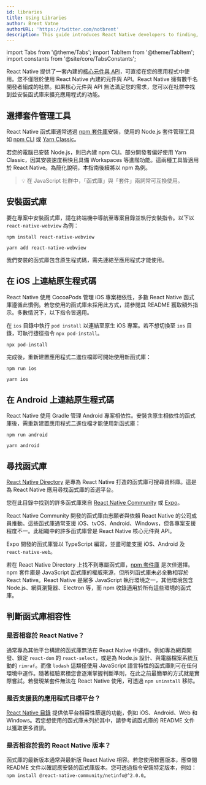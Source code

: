 ```yaml
---
id: libraries
title: Using Libraries
author: Brent Vatne
authorURL: 'https://twitter.com/notbrent'
description: This guide introduces React Native developers to finding, installing, and using third-party libraries in their apps.
---
```


import Tabs from '@theme/Tabs'; import TabItem from '@theme/TabItem'; import constants from '@site/core/TabsConstants';

React Native 提供了一套內建的[核心元件與 API](./components-and-apis)，可直接在您的應用程式中使用。您不僅限於使用 React Native 內建的元件與 API。React Native 擁有數千名開發者組成的社群。如果核心元件與 API 無法滿足您的需求，您可以在社群中找到並安裝函式庫來擴充應用程式的功能。

## 選擇套件管理工具

React Native 函式庫通常透過 [npm 套件庫](https://www.npmjs.com/)安裝，使用的 Node.js 套件管理工具如 [npm CLI](https://docs.npmjs.com/cli/npm) 或 [Yarn Classic](https://classic.yarnpkg.com/en/)。

若您的電腦已安裝 Node.js，則已內建 npm CLI。部分開發者偏好使用 Yarn Classic，因其安裝速度稍快且具備 Workspaces 等進階功能。這兩種工具皆適用於 React Native。為簡化說明，本指南後續將以 npm 為例。

> 💡 在 JavaScript 社群中，「函式庫」與「套件」兩詞常可互換使用。

## 安裝函式庫

要在專案中安裝函式庫，請在終端機中導航至專案目錄並執行安裝指令。以下以 `react-native-webview` 為例：

<Tabs groupId="package-manager" queryString defaultValue={constants.defaultPackageManager} values={constants.packageManagers}>
<TabItem value="npm">

```shell
npm install react-native-webview
```

</TabItem>
<TabItem value="yarn">

```shell
yarn add react-native-webview
```

</TabItem>
</Tabs>

我們安裝的函式庫包含原生程式碼，需先連結至應用程式才能使用。

## 在 iOS 上連結原生程式碼

React Native 使用 CocoaPods 管理 iOS 專案相依性，多數 React Native 函式庫遵循此慣例。若您使用的函式庫未採用此方式，請參閱其 README 獲取額外指示。多數情況下，以下指令皆適用。

在 `ios` 目錄中執行 `pod install` 以連結至原生 iOS 專案。若不想切換至 `ios` 目錄，可執行捷徑指令 `npx pod-install`。

```bash
npx pod-install
```

完成後，重新建置應用程式二進位檔即可開始使用新函式庫：

<Tabs groupId="package-manager" queryString defaultValue={constants.defaultPackageManager} values={constants.packageManagers}>
<TabItem value="npm">

```shell
npm run ios
```

</TabItem>
<TabItem value="yarn">

```shell
yarn ios
```

</TabItem>
</Tabs>

## 在 Android 上連結原生程式碼

React Native 使用 Gradle 管理 Android 專案相依性。安裝含原生相依性的函式庫後，需重新建置應用程式二進位檔才能使用新函式庫：

<Tabs groupId="package-manager" queryString defaultValue={constants.defaultPackageManager} values={constants.packageManagers}>
<TabItem value="npm">

```shell
npm run android
```

</TabItem>
<TabItem value="yarn">

```shell
yarn android
```

</TabItem>
</Tabs>

## 尋找函式庫

[React Native Directory](https://reactnative.directory) 是專為 React Native 打造的函式庫可搜尋資料庫。這是為 React Native 應用尋找函式庫的首選平台。

您在此目錄中找到的許多函式庫來自 [React Native Community](https://github.com/react-native-community/) 或 [Expo](https://docs.expo.dev/versions/latest/)。

React Native Community 開發的函式庫由志願者與依賴 React Native 的公司成員推動。這些函式庫通常支援 iOS、tvOS、Android、Windows，但各專案支援程度不一。此組織中的許多函式庫曾是 React Native 核心元件與 API。

Expo 開發的函式庫皆以 TypeScript 編寫，並盡可能支援 iOS、Android 及 `react-native-web`。

若在 React Native Directory 上找不到專屬函式庫，[npm 套件庫](https://www.npmjs.com/) 是次佳選擇。npm 套件庫是 JavaScript 函式庫的權威來源，但所列函式庫未必全數相容於 React Native。React Native 是眾多 JavaScript 執行環境之一，其他環境包含 Node.js、網頁瀏覽器、Electron 等，而 npm 收錄適用於所有這些環境的函式庫。

## 判斷函式庫相容性

### 是否相容於 React Native？

通常專為其他平台構建的函式庫無法在 React Native 中運作。例如專為網頁開發、鎖定 `react-dom` 的 `react-select`，或是為 Node.js 設計、與電腦檔案系統互動的 `rimraf`。而像 `lodash` 這類僅使用 JavaScript 語言特性的函式庫則可在任何環境中運作。隨著經驗累積您會逐漸掌握判斷準則，在此之前最簡單的方式就是實際嘗試。若發現某套件無法在 React Native 使用，可透過 `npm uninstall` 移除。

### 是否支援我的應用程式目標平台？

[React Native 目錄](https://reactnative.directory) 提供依平台相容性篩選的功能，例如 iOS、Android、Web 和 Windows。若您想使用的函式庫未列於其中，請參考該函式庫的 README 文件以獲取更多資訊。

### 是否相容於我的 React Native 版本？

函式庫的最新版本通常與最新版 React Native 相容。若您使用較舊版本，應查閱 README 文件以確認應安裝的函式庫版本。您可透過指令安裝特定版本，例如：`npm install @react-native-community/netinfo@^2.0.0`。